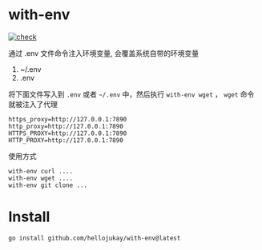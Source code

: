 # with-env
[![check](https://github.com/hellojukay/with-env/actions/workflows/go.yml/badge.svg?branch=main)](https://github.com/hellojukay/with-env/actions/workflows/go.yml)

通过 .env 文件命令注入环境变量, 会覆盖系统自带的环境变量

1. ~/.env
2. .env

将下面文件写入到 `.env` 或者 `~/.env` 中，然后执行 `with-env wget` ， `wget` 命令就被注入了代理
```
https_proxy=http://127.0.0.1:7890
http_proxy=http://127.0.0.1:7890
HTTPS_PROXY=http://127.0.0.1:7890
HTTP_PROXY=http://127.0.0.1:7890
```
使用方式
```
with-env curl ....
with-env wget ....
with-env git clone ...
````

# Install
```
go install github.com/hellojukay/with-env@latest
```
